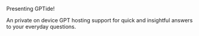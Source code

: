 Presenting GPTide!

An private on device GPT hosting support for quick and insightful answers to your everyday questions.
